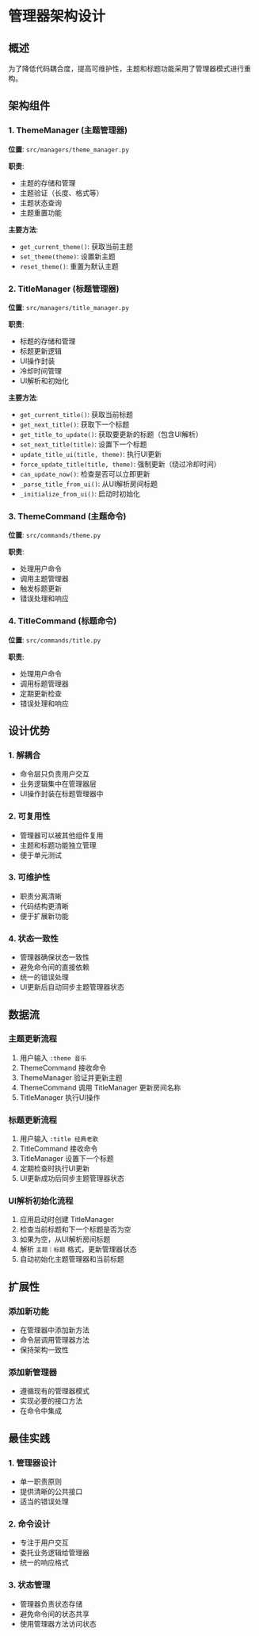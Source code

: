 # 管理器架构设计

## 概述
为了降低代码耦合度，提高可维护性，主题和标题功能采用了管理器模式进行重构。

## 架构组件

### 1. ThemeManager (主题管理器)
**位置**: `src/managers/theme_manager.py`

**职责**:
- 主题的存储和管理
- 主题验证（长度、格式等）
- 主题状态查询
- 主题重置功能

**主要方法**:
- `get_current_theme()`: 获取当前主题
- `set_theme(theme)`: 设置新主题
- `reset_theme()`: 重置为默认主题

### 2. TitleManager (标题管理器)
**位置**: `src/managers/title_manager.py`

**职责**:
- 标题的存储和管理
- 标题更新逻辑
- UI操作封装
- 冷却时间管理
- UI解析和初始化

**主要方法**:
- `get_current_title()`: 获取当前标题
- `get_next_title()`: 获取下一个标题
- `get_title_to_update()`: 获取要更新的标题（包含UI解析）
- `set_next_title(title)`: 设置下一个标题
- `update_title_ui(title, theme)`: 执行UI更新
- `force_update_title(title, theme)`: 强制更新（绕过冷却时间）
- `can_update_now()`: 检查是否可以立即更新
- `_parse_title_from_ui()`: 从UI解析房间标题
- `_initialize_from_ui()`: 启动时初始化

### 3. ThemeCommand (主题命令)
**位置**: `src/commands/theme.py`

**职责**:
- 处理用户命令
- 调用主题管理器
- 触发标题更新
- 错误处理和响应

### 4. TitleCommand (标题命令)
**位置**: `src/commands/title.py`

**职责**:
- 处理用户命令
- 调用标题管理器
- 定期更新检查
- 错误处理和响应

## 设计优势

### 1. 解耦合
- 命令层只负责用户交互
- 业务逻辑集中在管理器层
- UI操作封装在标题管理器中

### 2. 可复用性
- 管理器可以被其他组件复用
- 主题和标题功能独立管理
- 便于单元测试

### 3. 可维护性
- 职责分离清晰
- 代码结构更清晰
- 便于扩展新功能

### 4. 状态一致性
- 管理器确保状态一致性
- 避免命令间的直接依赖
- 统一的错误处理
- UI更新后自动同步主题管理器状态

## 数据流

### 主题更新流程
1. 用户输入 `:theme 音乐`
2. ThemeCommand 接收命令
3. ThemeManager 验证并更新主题
4. ThemeCommand 调用 TitleManager 更新房间名称
5. TitleManager 执行UI操作

### 标题更新流程
1. 用户输入 `:title 经典老歌`
2. TitleCommand 接收命令
3. TitleManager 设置下一个标题
4. 定期检查时执行UI更新
5. UI更新成功后同步主题管理器状态

### UI解析初始化流程
1. 应用启动时创建 TitleManager
2. 检查当前标题和下一个标题是否为空
3. 如果为空，从UI解析房间标题
4. 解析 `主题｜标题` 格式，更新管理器状态
5. 自动初始化主题管理器和当前标题

## 扩展性

### 添加新功能
- 在管理器中添加新方法
- 命令层调用管理器方法
- 保持架构一致性

### 添加新管理器
- 遵循现有的管理器模式
- 实现必要的接口方法
- 在命令中集成

## 最佳实践

### 1. 管理器设计
- 单一职责原则
- 提供清晰的公共接口
- 适当的错误处理

### 2. 命令设计
- 专注于用户交互
- 委托业务逻辑给管理器
- 统一的响应格式

### 3. 状态管理
- 管理器负责状态存储
- 避免命令间的状态共享
- 使用管理器方法访问状态

